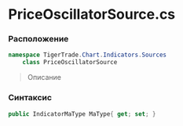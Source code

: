 
# PriceOscillatorSource.cs
### Расположение
```csharp
namespace TigerTrade.Chart.Indicators.Sources  
    class PriceOscillatorSource
```

> Описание

### Синтаксис
```csharp
public IndicatorMaType MaType{ get; set; }
```
